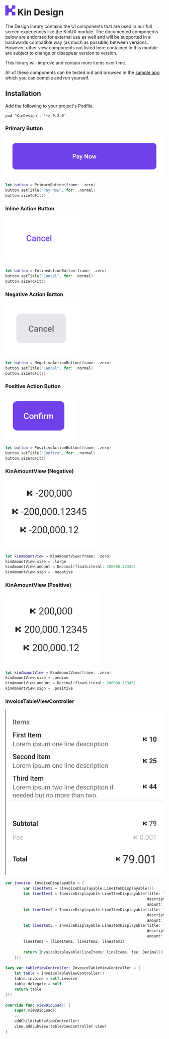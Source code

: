 # <img src="../assets/kin-logo.png" height="32" alt="Kin Logo"> Kin Design

The Design library contains the UI components that are used in our full screen experiences like the KinUX module.
The documented components below are endorsed for external use as well and will be supported in a backwards compatible way (as much as possible) between versions. However, other view components not listed here contained in this module are subject to change or disappear version to version.

This library will improve and contain more items over time.

All of these components can be tested out and browsed in the [sample app](../KinSampleApp) which you can compile and run yourself.

## Installation
Add the following to your project's Podfile.
```
pod 'KinDesign', '~> 0.2.0'
```

### Primary Button
![](../assets/widget-primarybutton.png)
```swift
let button = PrimaryButton(frame: .zero)
button.setTitle("Pay Now", for: .normal)
button.sizeToFit()
```

### Inline Action Button
![](../assets/widget-standardbutton-inline.png)
```swift
let button = InlineActionButton(frame: .zero)
button.setTitle("Cancel", for: .normal)
button.sizeToFit()
```

### Negative Action Button
![](../assets/widget-standardbutton-negative.png)
```swift
let button = NegativeActionButton(frame: .zero)
button.setTitle("Cancel", for: .normal)
button.sizeToFit()
```

### Positive Action Button
![](../assets/widget-standardbutton-positive.png)
```swift
let button = PositiveActionButton(frame: .zero)
button.setTitle("Confirm", for: .normal)
button.sizeToFit()
```

### KinAmountView (Negative)
![](../assets/widget-kinamountview-negative.png)
```swift
let kinAmountView = KinAmountView(frame: .zero)
kinAmountView.size = .large
kinAmountView.amount = Decimal(floatLiteral: 200000.12345)
kinAmountView.sign = .negative
```

### KinAmountView (Positive)
![](../assets/widget-kinamountview-positive.png)
```swift
let kinAmountView = KinAmountView(frame: .zero)
kinAmountView.size = .medium
kinAmountView.amount = Decimal(floatLiteral: 200000.12345)
kinAmountView.sign = .positive
```

### InvoiceTableViewController
![](../assets/widget-invoicerenderer.png)
```swift
var invoice: InvoiceDisplayable = {
        var lineItems = [InvoiceDisplayable.LineItemDisplayable]()
        let lineItem1 = InvoiceDisplayable.LineItemDisplayable(title: "First Item",
                                                               description: "Lorem ipsum one line description",
                                                               amount: Decimal(integerLiteral: 10))
        let lineItem2 = InvoiceDisplayable.LineItemDisplayable(title: "Second Item",
                                                               description: "Lorem ipsum one line description",
                                                               amount: Decimal(integerLiteral: 25))
        let lineItem3 = InvoiceDisplayable.LineItemDisplayable(title: "Third Item",
                                                               description: "Lorem ipsum two line description if needed but no more than two.",
                                                               amount: Decimal(integerLiteral: 25))
        lineItems = [lineItem1, lineItem2, lineItem3]

        return InvoiceDisplayable(lineItems: lineItems, fee: Decimal(0.001))
    }()

lazy var tableViewController: InvoiceTableViewController = {
    let table = InvoiceTableViewController()
    table.invoice = self.invoice
    table.delegate = self
    return table
}()

override func viewDidLoad() {
    super.viewDidLoad()
    ...
    addChild(tableViewController)
    view.addSubview(tableViewController.view)
}
```

